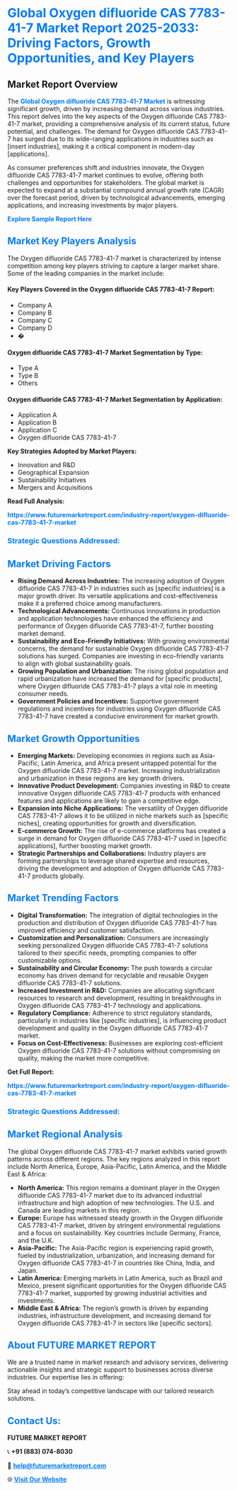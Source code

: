 <h1 style="color: #007BFF;">Global Oxygen difluoride CAS 7783-41-7 Market Report 2025-2033: Driving Factors, Growth Opportunities, and Key Players</h1>

<section id="overview">
<h2>Market Report Overview</h2>
<p>The <a href="https://www.futuremarketreport.com/industry-report/oxygen-difluoride-cas-7783-41-7-market" style="color: #007BFF; text-decoration: none;"><strong>Global Oxygen difluoride CAS 7783-41-7 Market</strong></a> is witnessing significant growth, driven by increasing demand across various industries. This report delves into the key aspects of the Oxygen difluoride CAS 7783-41-7 market, providing a comprehensive analysis of its current status, future potential, and challenges. The demand for Oxygen difluoride CAS 7783-41-7 has surged due to its wide-ranging applications in industries such as [insert industries], making it a critical component in modern-day [applications].</p>
<p>As consumer preferences shift and industries innovate, the Oxygen difluoride CAS 7783-41-7 market continues to evolve, offering both challenges and opportunities for stakeholders. The global market is expected to expand at a substantial compound annual growth rate (CAGR) over the forecast period, driven by technological advancements, emerging applications, and increasing investments by major players.</p>
</section>

<section id="overview">
<p><a href="https://www.futuremarketreport.com/request-sample/reportId=110972" style="color: #007BFF; text-decoration: none;"><strong>Explore Sample Report Here</strong></a></p>
</section>

<section id="key-players">
<h2 style="color: #007BFF;">Market Key Players Analysis</h2>
<p>The Oxygen difluoride CAS 7783-41-7 market is characterized by intense competition among key players striving to capture a larger market share. Some of the leading companies in the market include:</p>
<h4>Key Players Covered in the Oxygen difluoride CAS 7783-41-7 Report:</h4>
<ul><li>Company A</li><li>Company B</li><li>Company C</li><li>Company D</li><li>�</li></ul>
<h4>Oxygen difluoride CAS 7783-41-7 Market Segmentation by Type:</h4>
<ul><li>Type A</li><li>Type B</li><li>Others</li></ul>

<h4>Oxygen difluoride CAS 7783-41-7 Market Segmentation by Application:</h4>
<ul><li>Application A</li><li>Application B</li><li>Application C</li><li>Oxygen difluoride CAS 7783-41-7</li></ul>
<p><strong>Key Strategies Adopted by Market Players:</strong></p>
<ul>
<li>Innovation and R&D</li>
<li>Geographical Expansion</li>
<li>Sustainability Initiatives</li>
<li>Mergers and Acquisitions</li>
</ul>
</section>

<section>
<p><strong>Read Full Analysis: </strong></p><a href="https://www.futuremarketreport.com/industry-report/oxygen-difluoride-cas-7783-41-7-market" style="color: #007BFF; text-decoration: none;"><strong>https://www.futuremarketreport.com/industry-report/oxygen-difluoride-cas-7783-41-7-market</strong></a>
<h3 style="color: #007BFF;">Strategic Questions Addressed:</h3>
</section>

<section id="driving-factors">
<h2 style="color: #007BFF;">Market Driving Factors</h2>
<ul>
<li><strong>Rising Demand Across Industries:</strong> The increasing adoption of Oxygen difluoride CAS 7783-41-7 in industries such as [specific industries] is a major growth driver. Its versatile applications and cost-effectiveness make it a preferred choice among manufacturers.</li>
<li><strong>Technological Advancements:</strong> Continuous innovations in production and application technologies have enhanced the efficiency and performance of Oxygen difluoride CAS 7783-41-7, further boosting market demand.</li>
<li><strong>Sustainability and Eco-Friendly Initiatives:</strong> With growing environmental concerns, the demand for sustainable Oxygen difluoride CAS 7783-41-7 solutions has surged. Companies are investing in eco-friendly variants to align with global sustainability goals.</li>
<li><strong>Growing Population and Urbanization:</strong> The rising global population and rapid urbanization have increased the demand for [specific products], where Oxygen difluoride CAS 7783-41-7 plays a vital role in meeting consumer needs.</li>
<li><strong>Government Policies and Incentives:</strong> Supportive government regulations and incentives for industries using Oxygen difluoride CAS 7783-41-7 have created a conducive environment for market growth.</li>
</ul>
</section>

<section id="growth-opportunities">
<h2 style="color: #007BFF;">Market Growth Opportunities</h2>
<ul>
<li><strong>Emerging Markets:</strong> Developing economies in regions such as Asia-Pacific, Latin America, and Africa present untapped potential for the Oxygen difluoride CAS 7783-41-7 market. Increasing industrialization and urbanization in these regions are key growth drivers.</li>
<li><strong>Innovative Product Development:</strong> Companies investing in R&D to create innovative Oxygen difluoride CAS 7783-41-7 products with enhanced features and applications are likely to gain a competitive edge.</li>
<li><strong>Expansion into Niche Applications:</strong> The versatility of Oxygen difluoride CAS 7783-41-7 allows it to be utilized in niche markets such as [specific niches], creating opportunities for growth and diversification.</li>
<li><strong>E-commerce Growth:</strong> The rise of e-commerce platforms has created a surge in demand for Oxygen difluoride CAS 7783-41-7 used in [specific applications], further boosting market growth.</li>
<li><strong>Strategic Partnerships and Collaborations:</strong> Industry players are forming partnerships to leverage shared expertise and resources, driving the development and adoption of Oxygen difluoride CAS 7783-41-7 products globally.</li>
</ul>
</section>

<section id="trending-factors">
<h2 style="color: #007BFF;">Market Trending Factors</h2>
<ul>
<li><strong>Digital Transformation:</strong> The integration of digital technologies in the production and distribution of Oxygen difluoride CAS 7783-41-7 has improved efficiency and customer satisfaction.</li>
<li><strong>Customization and Personalization:</strong> Consumers are increasingly seeking personalized Oxygen difluoride CAS 7783-41-7 solutions tailored to their specific needs, prompting companies to offer customizable options.</li>
<li><strong>Sustainability and Circular Economy:</strong> The push towards a circular economy has driven demand for recyclable and reusable Oxygen difluoride CAS 7783-41-7 solutions.</li>
<li><strong>Increased Investment in R&D:</strong> Companies are allocating significant resources to research and development, resulting in breakthroughs in Oxygen difluoride CAS 7783-41-7 technology and applications.</li>
<li><strong>Regulatory Compliance:</strong> Adherence to strict regulatory standards, particularly in industries like [specific industries], is influencing product development and quality in the Oxygen difluoride CAS 7783-41-7 market.</li>
<li><strong>Focus on Cost-Effectiveness:</strong> Businesses are exploring cost-efficient Oxygen difluoride CAS 7783-41-7 solutions without compromising on quality, making the market more competitive.</li>
</ul>
</section>

<section>
<p><strong>Get Full Report: </strong></p><a href="https://www.futuremarketreport.com/industry-report/oxygen-difluoride-cas-7783-41-7-market" style="color: #007BFF; text-decoration: none;"><strong>https://www.futuremarketreport.com/industry-report/oxygen-difluoride-cas-7783-41-7-market</strong></a>
<h3 style="color: #007BFF;">Strategic Questions Addressed:</h3>
</section>


<section id="regional-analysis">
<h2 style="color: #007BFF;">Market Regional Analysis</h2>
<p>The global Oxygen difluoride CAS 7783-41-7 market exhibits varied growth patterns across different regions. The key regions analyzed in this report include North America, Europe, Asia-Pacific, Latin America, and the Middle East & Africa:</p>
<ul>
<li><strong>North America:</strong> This region remains a dominant player in the Oxygen difluoride CAS 7783-41-7 market due to its advanced industrial infrastructure and high adoption of new technologies. The U.S. and Canada are leading markets in this region.</li>
<li><strong>Europe:</strong> Europe has witnessed steady growth in the Oxygen difluoride CAS 7783-41-7 market, driven by stringent environmental regulations and a focus on sustainability. Key countries include Germany, France, and the U.K.</li>
<li><strong>Asia-Pacific:</strong> The Asia-Pacific region is experiencing rapid growth, fueled by industrialization, urbanization, and increasing demand for Oxygen difluoride CAS 7783-41-7 in countries like China, India, and Japan.</li>
<li><strong>Latin America:</strong> Emerging markets in Latin America, such as Brazil and Mexico, present significant opportunities for the Oxygen difluoride CAS 7783-41-7 market, supported by growing industrial activities and investments.</li>
<li><strong>Middle East & Africa:</strong> The region’s growth is driven by expanding industries, infrastructure development, and increasing demand for Oxygen difluoride CAS 7783-41-7 in sectors like [specific sectors].</li>
</ul>
</section>

<footer>
<h2 style="color: #007BFF;">About FUTURE MARKET REPORT</h2>
<p>We are a trusted name in market research and advisory services, delivering actionable insights and strategic support to businesses across diverse industries. Our expertise lies in offering:</p>

<p>Stay ahead in today’s competitive landscape with our tailored research solutions.</p>

<h2 style="color: #007BFF;">Contact Us:</h2>
<p><strong>FUTURE MARKET REPORT</strong></p>
<p>📞 <strong>+91 (883) 074-8030</strong></p>
<p>📧 <strong><a href="mailto:help@futuremarketreport.com" style="color: #007BFF;">help@futuremarketreport.com</a></strong></p>
<p>🌐 <strong><a href="https://www.futuremarketreport.com/" style="color: #007BFF;">Visit Our Website</a></strong></p>
</footer>